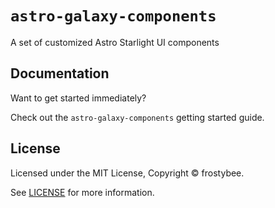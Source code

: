# `astro-galaxy-components`

A set of customized Astro Starlight UI components

## Documentation

Want to get started immediately?

Check out the `astro-galaxy-components` getting started guide.

## License

Licensed under the MIT License, Copyright © frostybee.

See [LICENSE](https://github.com/frostybee/astro-galaxy-components/blob/main/LICENSE) for more information.
